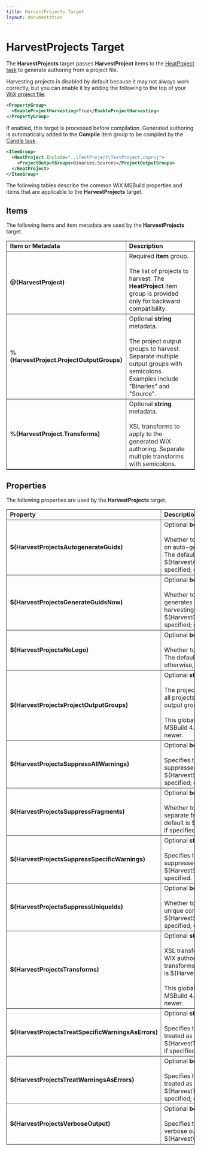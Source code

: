 ```yaml
---
title: HarvestProjects Target
layout: documentation
---
```

# HarvestProjects Target

The **HarvestProjects** target passes **HarvestProject** items to the
[HeatProject task](../../msbuild/task_reference/heatproject.md) to generate authoring from a project file.

Harvesting projects is disabled by default because it may not always work correctly, but you can enable it by adding the following to the top of your [WiX project file](../../msbuild/authoring_first_msbuild_project.md):

```xml
<PropertyGroup>
  <EnableProjectHarvesting>True</EnableProjectHarvesting>
</PropertyGroup>
```

If enabled, this target is processed before compilation. Generated authoring is automatically added to the
**Compile** item group to be compiled by the [Candle task](../../msbuild/task_reference/candle.md).

```xml
<ItemGroup>
  <HeatProject Include="..\TestProject\TestProject.csproj">
    <ProjectOutputGroups>Binaries;Sources</ProjectOutputGroups>
  </HeatProject>
</ItemGroup>
```

The following tables describe the common WiX MSBuild properties and items that are
applicable to the **HarvestProjects** target.

## Items

The following items and item metadata are used by the **HarvestProjects** target.

<table border="1" cellspacing="0" cellpadding="4">
    <tr>
        <td>
            <b>Item or Metadata</b>
        </td>
        <td>
            <b>Description</b>
        </td>
    </tr>
    <tr>
        <td>
            <b>@(HarvestProject)</b>
        </td>
        <td>
            Required <b>item</b> group.<br />
            <br />
            The list of projects to harvest. The <b>HeatProject</b> item group is provided only
            for backward compatibility.
        </td>
    </tr>
    <tr>
        <td>
            <b>%(HarvestProject.ProjectOutputGroups)</b>
        </td>
        <td>
            Optional <b>string</b> metadata.<br />
            <br />
            The project output groups to harvest. Separate multiple output groups with semicolons.
            Examples include "Binaries" and "Source".
        </td>
    </tr>
    <tr>
        <td>
            <b>%(HarvestProject.Transforms)</b>
        </td>
        <td>
            Optional <b>string</b> metadata.<br />
            <br />
            XSL transforms to apply to the generated WiX authoring. Separate multiple transforms
            with semicolons.
        </td>
    </tr>
</table>

## Properties

The following properties are used by the <b>HarvestProjects</b> target.

<table border="1" cellspacing="0" cellpadding="4">
    <tr>
        <td>
            <b>Property</b>
        </td>
        <td>
            <b>Description</b>
        </td>
    </tr>
    <tr>
        <td>
            <b>$(HarvestProjectsAutogenerateGuids)</b>
        </td>
        <td>
            Optional <b>boolean</b> property.<br />
            <br />
            Whether to generate authoring that relies on auto-generation of component GUIDs.
            The default is $(HarvestAutogenerateGuids) if specified; otherwise, <b>true</b>.
        </td>
    </tr>
    <tr>
        <td>
            <b>$(HarvestProjectsGenerateGuidsNow)</b>
        </td>
        <td>
            Optional <b>boolean</b> property.<br />
            <br />
            Whether to generate authoring that generates durable GUIDs when harvesting. The
            default is $(HarvestGenerateGuidsNow) if specified; otherwise, <b>false</b>.
        </td>
    </tr>
    <tr>
        <td>
            <b>$(HarvestProjectsNoLogo)</b>
        </td>
        <td>
            Optional <b>boolean</b> property.<br />
            <br />
            Whether to show the logo for heat.exe. The default is $(NoLogo) if specified; otherwise,
            <b>false</b>.
        </td>
    </tr>
    <tr>
        <td>
            <b>$(HarvestProjectsProjectOutputGroups)</b>
        </td>
        <td>
            Optional <b>string</b> property.<br />
            <br />
            The project output groups to harvest from all projects. Separate multiple project
            output groups with semicolons.<br />
            <br />
            This global property is only usable with MSBuild 4.0 or Visual Studio 2010, and newer.
        </td>
    </tr>
    <tr>
        <td>
            <b>$(HarvestProjectsSuppressAllWarnings)</b>
        </td>
        <td>
            Optional <b>boolean</b> parameter.<br />
            <br />
            Specifies that all warnings should be suppressed. The default is $(HarvestSuppressAllWarnings) if specified; otherwise, <b>false</b>.
        </td>
    </tr>
    <tr>
        <td>
            <b>$(HarvestProjectsSuppressFragments)</b>
        </td>
        <td>
            Optional <b>boolean</b> property.<br />
            <br />
            Whether to suppress generation of separate fragments when harvesting. The default
            is $(HarvestSuppressFragments) if specified; otherwise, <b>true</b>.
        </td>
    </tr>
    <tr>
        <td>
            <b>$(HarvestProjectsSuppressSpecificWarnings)</b>
        </td>
        <td>
            Optional <b>string</b> parameter.<br />
            <br />
            Specifies that certain warnings should be suppressed. The default is $(HarvestSuppressSpecificWarnings) if specified.
        </td>
    </tr>
    <tr>
        <td>
            <b>$(HarvestProjectsSuppressUniqueIds)</b>
        </td>
        <td>
            Optional <b>boolean</b> property.<br />
            <br />
            Whether to suppress generation of unique component IDs. The default is $(HarvestSuppressUniqueIds)
            if specified; otherwise, <b>false</b>.
        </td>
    </tr>
    <tr>
        <td>
            <b>$(HarvestProjectsTransforms)</b>
        </td>
        <td>
            Optional <b>string</b> property.<br />
            <br />
            XSL transforms to apply to all generated WiX authoring. Separate multiple transforms
            with semicolons. The default is $(HarvestTransforms) if specified.<br />
            <br />
            This global property is only usable with MSBuild 4.0 or Visual Studio 2010, and newer.
        </td>
    </tr>
    <tr>
        <td>
            <b>$(HarvestProjectsTreatSpecificWarningsAsErrors)</b>
        </td>
        <td>
            Optional <b>string</b> parameter.<br />
            <br />
            Specifies that certain warnings should be treated as errors. The default is $(HarvestTreatSpecificWarningsAsErrors) if specified.
        </td>
    </tr>
    <tr>
        <td>
            <b>$(HarvestProjectsTreatWarningsAsErrors)</b>
        </td>
        <td>
            Optional <b>boolean</b> parameter.<br />
            <br />
            Specifies that all warnings should be treated as errors. The default is $(HarvestTreatWarningsAsErrors) if specified; otherwise, <b>false</b>/.
        </td>
    </tr>
    <tr>
        <td>
            <b>$(HarvestProjectsVerboseOutput)</b>
        </td>
        <td>
            Optional <b>boolean</b> parameter.<br />
            <br />
            Specifies that the tool should provide verbose output. The default is $(HarvestVerboseOutput) if specified.
        </td>
    </tr>
</table>

